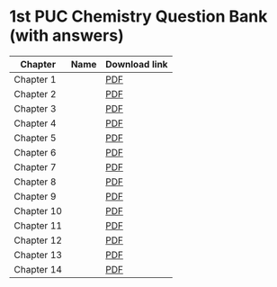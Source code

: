 
# 1st PUC Chemistry  Question Bank (with answers)

|Chapter|Name |Download link|
|-|-|-|
|Chapter 1| | [PDF](https://github.com/KaveriBridge/PUCExams/raw/main/1stPUC/Chemistry/QuestionBank/34_1st_PUC_ch1.pdf)|
|Chapter 2| | [PDF](https://github.com/KaveriBridge/PUCExams/raw/main/1stPUC/Chemistry/QuestionBank/34_1st_PUC_ch2.pdf)|
|Chapter 3| | [PDF](https://github.com/KaveriBridge/PUCExams/raw/main/1stPUC/Chemistry/QuestionBank/34_1st_PUC_ch3.pdf)|
|Chapter 4| | [PDF](https://github.com/KaveriBridge/PUCExams/raw/main/1stPUC/Chemistry/QuestionBank/34_1st_PUC_ch4.pdf)|
|Chapter 5| | [PDF](https://github.com/KaveriBridge/PUCExams/raw/main/1stPUC/Chemistry/QuestionBank/34_1st_PUC_ch5.pdf)|
|Chapter 6| | [PDF](https://github.com/KaveriBridge/PUCExams/raw/main/1stPUC/Chemistry/QuestionBank/34_1st_PUC_ch6.pdf)|
|Chapter 7| | [PDF](https://github.com/KaveriBridge/PUCExams/raw/main/1stPUC/Chemistry/QuestionBank/34_1st_PUC_ch7.pdf)|
|Chapter 8| | [PDF](https://github.com/KaveriBridge/PUCExams/raw/main/1stPUC/Chemistry/QuestionBank/34_1st_PUC_ch8.pdf)|
|Chapter 9| | [PDF](https://github.com/KaveriBridge/PUCExams/raw/main/1stPUC/Chemistry/QuestionBank/34_1st_PUC_ch9.pdf)|
|Chapter 10| | [PDF](https://github.com/KaveriBridge/PUCExams/raw/main/1stPUC/Chemistry/QuestionBank/34_1st_PUC_ch10.pdf)|
|Chapter 11| | [PDF](https://github.com/KaveriBridge/PUCExams/raw/main/1stPUC/Chemistry/QuestionBank/34_1st_PUC_ch11.pdf)|
|Chapter 12| | [PDF](https://github.com/KaveriBridge/PUCExams/raw/main/1stPUC/Chemistry/QuestionBank/34_1st_PUC_ch12.pdf)|
|Chapter 13| | [PDF](https://github.com/KaveriBridge/PUCExams/raw/main/1stPUC/Chemistry/QuestionBank/34_1st_PUC_ch13.pdf)|
|Chapter 14| | [PDF](https://github.com/KaveriBridge/PUCExams/raw/main/1stPUC/Chemistry/QuestionBank/34_1st_PUC_ch14.pdf)|
